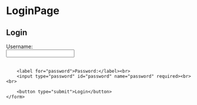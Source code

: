 # LoginPage
<!DOCTYPE html>
<html>
<head>
    <title>Login Page</title>
</head>
<body>
    <h2>Login</h2>
    <form action="submit.html" method="post">
        <label for="username">Username:</label><br>
        <input type="text" id="username" name="username" required><br><br>
        
        <label for="password">Password:</label><br>
        <input type="password" id="password" name="password" required><br><br>
        
        <button type="submit">Login</button>
    </form>
</body>
</html>
